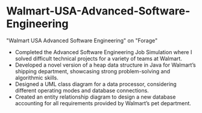 # Walmart-USA-Advanced-Software-Engineering

"Walmart USA Advanced Software Engineering" on "Forage"

- Completed the Advanced Software Engineering Job Simulation where I solved difficult technical projects for a variety of teams at Walmart.
- Developed a novel version of a heap data structure in Java for Walmart’s shipping department, showcasing strong problem-solving and algorithmic skills.
- Designed a UML class diagram for a data processor, considering different operating modes and database connections.
- Created an entity relationship diagram to design a new database accounting for all requirements provided by Walmart’s pet department.
